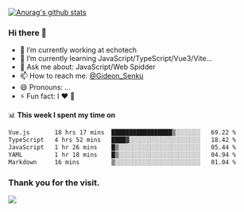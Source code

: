[![Anurag's github stats](https://github-readme-stats.vercel.app/api?username=gideonsenku)](https://github.com/anuraghazra/github-readme-stats)
### Hi there 👋
- 🔭 I’m currently working at echotech
- 🌱 I’m currently learning JavaScript/TypeScript/Vue3/Vite...
- 💬 Ask me about: JavaScript/Web Spidder 
- 📫 How to reach me: [@Gideon_Senku](https://t.me/Gideon_Senku)
- 😄 Pronouns: ...
- ⚡ Fun fact: I ❤️ 🎵

📊 **This week I spent my time on**
<!--START_SECTION:waka-->

```txt
Vue.js       18 hrs 17 mins  █████████████████▒░░░░░░░   69.22 %
TypeScript   4 hrs 52 mins   ████▓░░░░░░░░░░░░░░░░░░░░   18.42 %
JavaScript   1 hr 26 mins    █▒░░░░░░░░░░░░░░░░░░░░░░░   05.44 %
YAML         1 hr 18 mins    █▒░░░░░░░░░░░░░░░░░░░░░░░   04.94 %
Markdown     16 mins         ▒░░░░░░░░░░░░░░░░░░░░░░░░   01.04 %
```

<!--END_SECTION:waka-->


### Thank you for the visit.
![](http://profile-counter.glitch.me/gideonsenku/count.svg)
<!--
**GideonSenku/GideonSenku** is a ✨ _special_ ✨ repository because its `README.md` (this file) appears on your GitHub profile.

Here are some ideas to get you started:

- 🔭 I’m currently working on ...
- 🌱 I’m currently learning ...
- 👯 I’m looking to collaborate on ...
- 🤔 I’m looking for help with ...
- 💬 Ask me about ...
- 📫 How to reach me: ...
- 😄 Pronouns: ...
- ⚡ Fun fact: ...
-->
